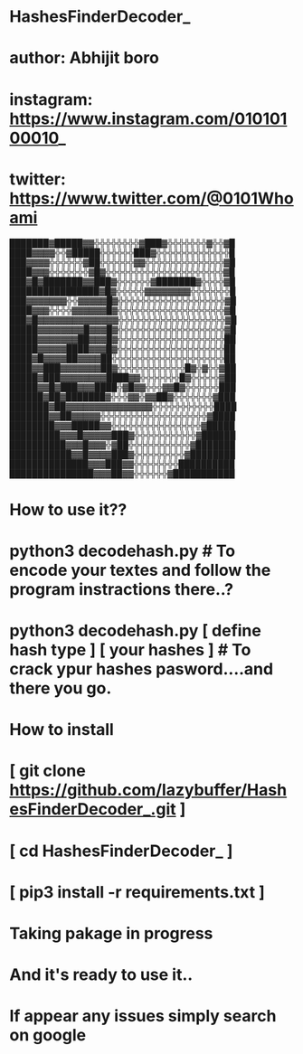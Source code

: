 # HashesFinderDecoder_ 
# author: Abhijit boro
# instagram: https://www.instagram.com/01010100010_
# twitter: https://www.twitter.com/@0101Whoami

███████▓█████▓▓╬╬╬╬╬╬╬╬▓███▓╬╬╬╬╬╬╬▓╬╬▓█ 
████▓▓▓▓╬╬▓█████╬╬╬╬╬╬███▓╬╬╬╬╬╬╬╬╬╬╬╬╬█ 
███▓▓▓▓╬╬╬╬╬╬▓██╬╬╬╬╬╬▓▓╬╬╬╬╬╬╬╬╬╬╬╬╬╬▓█ 
████▓▓▓╬╬╬╬╬╬╬▓█▓╬╬╬╬╬╬╬╬╬╬╬╬╬╬╬╬╬╬╬╬╬▓█ 
███▓█▓███████▓▓███▓╬╬╬╬╬╬▓███████▓╬╬╬╬▓█ 
████████████████▓█▓╬╬╬╬╬▓▓▓▓▓▓▓▓╬╬╬╬╬╬╬█ 
███▓▓▓▓▓▓▓╬╬▓▓▓▓▓█▓╬╬╬╬╬╬╬╬╬╬╬╬╬╬╬╬╬╬╬▓█ 
████▓▓▓╬╬╬╬▓▓▓▓▓▓█▓╬╬╬╬╬╬╬╬╬╬╬╬╬╬╬╬╬╬╬▓█ 
███▓█▓▓▓▓▓▓▓▓▓▓▓▓▓▓╬╬╬╬╬╬╬╬╬╬╬╬╬╬╬╬╬╬╬▓█ 
█████▓▓▓▓▓▓▓▓█▓▓▓█▓╬╬╬╬╬╬╬╬╬╬╬╬╬╬╬╬╬╬╬▓█ 
█████▓▓▓▓▓▓▓██▓▓▓█▓╬╬╬╬╬╬╬╬╬╬╬╬╬╬╬╬╬╬╬██ 
█████▓▓▓▓▓████▓▓▓█▓╬╬╬╬╬╬╬╬╬╬╬╬╬╬╬╬╬╬╬██ 
████▓█▓▓▓▓██▓▓▓▓██╬╬╬╬╬╬╬╬╬╬╬╬╬╬╬╬╬╬╬╬██ 
████▓▓███▓▓▓▓▓▓▓██▓╬╬╬╬╬╬╬╬╬╬╬╬█▓╬▓╬╬▓██ 
█████▓███▓▓▓▓▓▓▓▓████▓▓╬╬╬╬╬╬╬█▓╬╬╬╬╬▓██ 
█████▓▓█▓███▓▓▓████╬▓█▓▓╬╬╬▓▓█▓╬╬╬╬╬╬███ 
██████▓██▓███████▓╬╬╬▓▓╬▓▓██▓╬╬╬╬╬╬╬▓███ 
███████▓██▓▓▓▓▓▓▓▓▓▓▓▓▓▓▓╬╬╬╬╬╬╬╬╬╬╬████ 
███████▓▓██▓▓▓▓▓╬╬╬╬╬╬╬╬╬╬╬╬╬╬╬╬╬╬╬▓████ 
████████▓▓▓█████▓▓╬╬╬╬╬╬╬╬╬╬╬╬╬╬╬╬▓█████ 
█████████▓▓▓█▓▓▓▓▓███▓╬╬╬╬╬╬╬╬╬╬╬▓██████ 
██████████▓▓▓█▓▓▓╬▓██╬╬╬╬╬╬╬╬╬╬╬▓███████ 
███████████▓▓█▓▓▓▓███▓╬╬╬╬╬╬╬╬╬▓████████ 
██████████████▓▓▓███▓▓╬╬╬╬╬╬╬╬██████████ 
███████████████▓▓▓██▓▓╬╬╬╬╬╬▓███████████

# How to use it??
# python3 decodehash.py # To encode your textes and follow the program instractions there..?
# python3 decodehash.py [ define hash type ] [ your hashes ] # To crack ypur hashes pasword....and there you go.

# How to install 
# [ git clone https://github.com/lazybuffer/HashesFinderDecoder_.git ]
# [ cd HashesFinderDecoder_ ]
# [ pip3 install -r requirements.txt ]

# Taking pakage in progress
# And it's ready to use it..

# If appear any issues simply search on google
